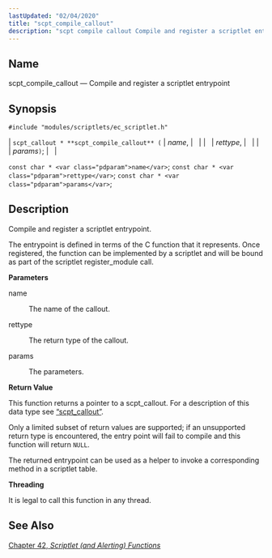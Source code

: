 ```yaml
---
lastUpdated: "02/04/2020"
title: "scpt_compile_callout"
description: "scpt compile callout Compile and register a scriptlet entrypoint scpt callout scpt compile callout name rettype params const char name const char rettype const char params Compile and register a scriptlet entrypoint The entrypoint is defined in terms of the C function that it represents Once registered the function can..."
---
```


<a name="apis.scpt_compile_callout"></a> 
## Name

scpt_compile_callout — Compile and register a scriptlet entrypoint

## Synopsis

`#include "modules/scriptlets/ec_scriptlet.h"`

| `scpt_callout * **scpt_compile_callout** (` | <var class="pdparam">name</var>, |   |
|   | <var class="pdparam">rettype</var>, |   |
|   | <var class="pdparam">params</var>`)`; |   |

`const char * <var class="pdparam">name</var>`;
`const char * <var class="pdparam">rettype</var>`;
`const char * <var class="pdparam">params</var>`;<a name="idp59006832"></a> 
## Description

Compile and register a scriptlet entrypoint.

The entrypoint is defined in terms of the C function that it represents. Once registered, the function can be implemented by a scriptlet and will be bound as part of the scriptlet register_module call.

**<a name="idp59008720"></a> Parameters**

<dl class="variablelist">

<dt>name</dt>

<dd>

The name of the callout.

</dd>

<dt>rettype</dt>

<dd>

The return type of the callout.

</dd>

<dt>params</dt>

<dd>

The parameters.

</dd>

</dl>

**<a name="idp59015120"></a> Return Value**

This function returns a pointer to a scpt_callout. For a description of this data type see [“scpt_callout”](/momentum/3/3-api/structs-scpt-callout).

Only a limited subset of return values are supported; if an unsupported return type is encountered, the entry point will fail to compile and this function will return `NULL`.

The returned entrypoint can be used as a helper to invoke a corresponding method in a scriptlet table.

**<a name="idp59018304"></a> Threading**

It is legal to call this function in any thread.

<a name="idp59019856"></a> 
## See Also

[Chapter 42, *Scriptlet (and Alerting) Functions*](script "Chapter 42. Scriptlet (and Alerting) Functions")